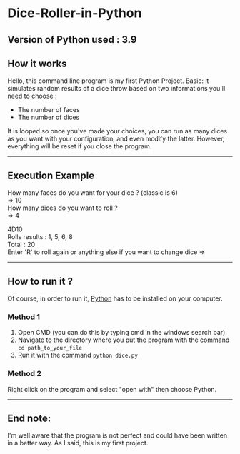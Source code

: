 # Dice-Roller-in-Python

## Version of Python used : 3.9

## How it works

Hello, this command line program is my first Python Project. Basic: it simulates random results of a dice throw based on two informations you'll need to choose :

- The number of faces 
- The number of dices

It is looped so once you've made your choices, you can run as many dices as you want with your configuration, and even modify the latter. However, everything will be reset if you close the program.

***

## Execution Example
How many faces do you want for your dice ? (classic is 6)  
=> 10  
How many dices do you want to roll ?  
=> 4  
  
 4D10  
Rolls results : 1, 5, 6, 8  
Total : 20  
Enter 'R' to roll again or anything else if you want to change dice =>  


***

## How to run it ?

Of course, in order to run it, [Python](https://www.python.org/downloads/ "Download here") has to be installed on your computer.

### Method 1
1) Open CMD (you can do this by typing cmd in the windows search bar)
2) Navigate to the directory where you put the program with the command `cd path_to_your_file`
3) Run it with the command `python dice.py`

### Method 2
Right click on the program and select "open with" then choose Python.

***

## End note:
I'm well aware that the program is not perfect and could have been written in a better way. As I said, this is my first project.
